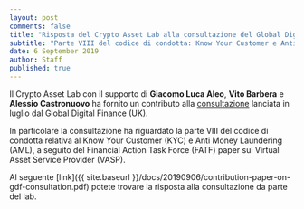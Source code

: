```yaml
---
layout: post
comments: false
title: "Risposta del Crypto Asset Lab alla consultazione del Global Digital Finance"
subtitle: "Parte VIII del codice di condotta: Know Your Customer e Anti Money Laundering"
date: 6 September 2019
author: Staff
published: true
---
```


Il Crypto Asset Lab con il supporto di **Giacomo Luca Aleo**, **Vito Barbera** e **Alessio Castronuovo** ha fornito un contributo alla [consultazione](https://www.gdf.io/docsconsultations/part-viii-code-of-conduct-principles-for-know-your-customer-kyc-anti-money-laundering-aml/) lanciata in luglio dal Global Digital Finance (UK). 

In particolare la consultazione ha riguardato la parte VIII del codice di condotta relativa al Know Your Customer (KYC) e Anti Money Laundering (AML), a seguito del Financial Action Task Force (FATF) paper sui Virtual Asset Service Provider (VASP).

Al seguente [link]({{ site.baseurl }}/docs/20190906/contribution-paper-on-gdf-consultation.pdf) potete trovare la risposta alla consultazione da parte del lab.
